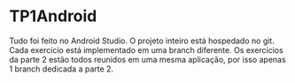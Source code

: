 # TP1Android
Tudo foi feito no Android Studio. O projeto inteiro está hospedado no git.
Cada exercício está implementado em uma branch diferente. Os exercícios da parte 2 estão todos reunidos em uma mesma aplicação, por isso apenas 1 branch dedicada a parte 2.

